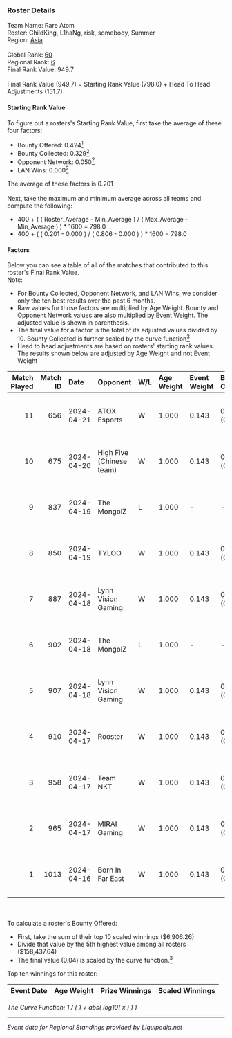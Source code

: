 ### Roster Details<br />
Team Name: Rare Atom<br />
Roster: ChildKing, L1haNg, risk, somebody, Summer<br />
Region: [Asia]( ../standings_asia.md)<br />
<br />
Global Rank: [60](../standings_global.md)<br />
Regional Rank: [6]( ../standings_asia.md)<br />
Final Rank Value:  949.7<br />
<br />
Final Rank Value (949.7) = Starting Rank Value (798.0) + Head To Head Adjustments (151.7)<br />

#### Starting Rank Value<br />
To figure out a rosters's Starting Rank Value, first take the average of these four factors:<br />
- Bounty Offered: 0.424[<sup>1</sup>](#table2)
- Bounty Collected: 0.329[<sup>2</sup>](#table1)
- Opponent Network: 0.050[<sup>2</sup>](#table1)
- LAN Wins: 0.000[<sup>2</sup>](#table1)

The average of these factors is 0.201<br />
<br />
Next, take the maximum and minimum average across all teams and compute the following:<br />
- 400 + ( ( Roster_Average - Min_Average ) / ( Max_Average - Min_Average ) ) * 1600 = 798.0
- 400 + ( ( 0.201 - 0.000 ) / ( 0.806 - 0.000 ) ) * 1600 = 798.0


#### Factors<br />
Below you can see a table of all of the matches that contributed to this roster's Final Rank Value.<br />
Note:<br />

- For Bounty Collected, Opponent Network, and LAN Wins, we consider only the ten best results over the past 6 months.
- Raw values for those factors are multiplied by Age Weight. Bounty and Opponent Network values are also multiplied by Event Weight. The adjusted value is shown in parenthesis.
- The final value for a factor is the total of its adjusted values divided by 10. Bounty Collected is further scaled by the curve function[<sup>3</sup>](#curveFunction)
- Head to head adjustments are based on rosters' starting rank values. The results shown below are adjusted by Age Weight and not Event Weight
<span id="table1"></span><br />


| Match Played | Match ID | Date       | Opponent                 | W/L | Age Weight | Event Weight | Bounty Collected | Opponent Network | LAN Wins      | H2H Adj. | Roster                                    |
| -: | -: | :- | :- | :- | :- | :- | :- | :- | :- | -: | :- |
|           11 |      656 | 2024-04-21 | ATOX Esports             | W   | 1.000      | 0.143        | 0.112 (0.016)    | 0.769 (0.110)    | false (0.000) |    21.57 | ChildKing, L1haNg, risk, somebody, Summer |
|           10 |      675 | 2024-04-20 | High Five (Chinese team) | W   | 1.000      | 0.143        | 0.045 (0.006)    | 0.282 (0.040)    | false (0.000) |     8.33 | ChildKing, L1haNg, risk, somebody, Summer |
|            9 |      837 | 2024-04-19 | The MongolZ              | L   | 1.000      | -            | -                | -                | -             |    -0.86 | ChildKing, L1haNg, risk, somebody, Summer |
|            8 |      850 | 2024-04-19 | TYLOO                    | W   | 1.000      | 0.143        | 0.131 (0.019)    | 0.592 (0.085)    | false (0.000) |    21.24 | ChildKing, L1haNg, risk, somebody, Summer |
|            7 |      887 | 2024-04-18 | Lynn Vision Gaming       | W   | 1.000      | 0.143        | 0.155 (0.022)    | 0.554 (0.079)    | false (0.000) |    26.16 | ChildKing, L1haNg, risk, somebody, Summer |
|            6 |      902 | 2024-04-18 | The MongolZ              | L   | 1.000      | -            | -                | -                | -             |    -0.67 | ChildKing, L1haNg, risk, somebody, Summer |
|            5 |      907 | 2024-04-18 | Lynn Vision Gaming       | W   | 1.000      | 0.143        | 0.155 (0.022)    | 0.554 (0.079)    | false (0.000) |    27.79 | ChildKing, L1haNg, risk, somebody, Summer |
|            4 |      910 | 2024-04-17 | Rooster                  | W   | 1.000      | 0.143        | 0.031 (0.004)    | 0.312 (0.045)    | false (0.000) |    18.29 | ChildKing, L1haNg, risk, somebody, Summer |
|            3 |      958 | 2024-04-17 | Team NKT                 | W   | 1.000      | 0.143        | 0.000 (0.000)    | 0.070 (0.010)    | false (0.000) |     5.75 | ChildKing, L1haNg, risk, somebody, Summer |
|            2 |      965 | 2024-04-17 | MIRAI Gaming             | W   | 1.000      | 0.143        | 0.000 (0.000)    | 0.246 (0.035)    | false (0.000) |    11.79 | ChildKing, L1haNg, risk, somebody, Summer |
|            1 |     1013 | 2024-04-16 | Born In Far East         | W   | 1.000      | 0.143        | 0.003 (0.000)    | 0.138 (0.020)    | false (0.000) |    12.31 | ChildKing, L1haNg, risk, somebody, Summer |

<br />
<span id="table2"></span><br />
To calculate a roster's Bounty Offered:<br />

- First, take the sum of their top 10 scaled winnings ($6,906.26)
- Divide that value by the 5th highest value among all rosters ($158,437.64)
- The final value (0.04) is scaled by the curve function.[<sup>3</sup>](#curveFunction)

Top ten winnings for this roster:<br />

| Event Date | Age Weight | Prize Winnings | Scaled Winnings |
| :- | -: | :- | :- |


<span id="curveFunction"></span>_The Curve Function: 1 / ( 1 + abs( log10( x ) ) )_<br />

---
_Event data for Regional Standings provided by Liquipedia.net_<br />
